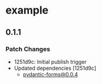 # example

## 0.1.1

### Patch Changes

-   1251d9c: Initial publish trigger
-   Updated dependencies [1251d9c]
    -   pydantic-forms@0.0.4
